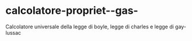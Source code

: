# calcolatore-propriet--gas-
Calcolatore universale della legge di boyle, legge di charles e legge di gay-lussac 
